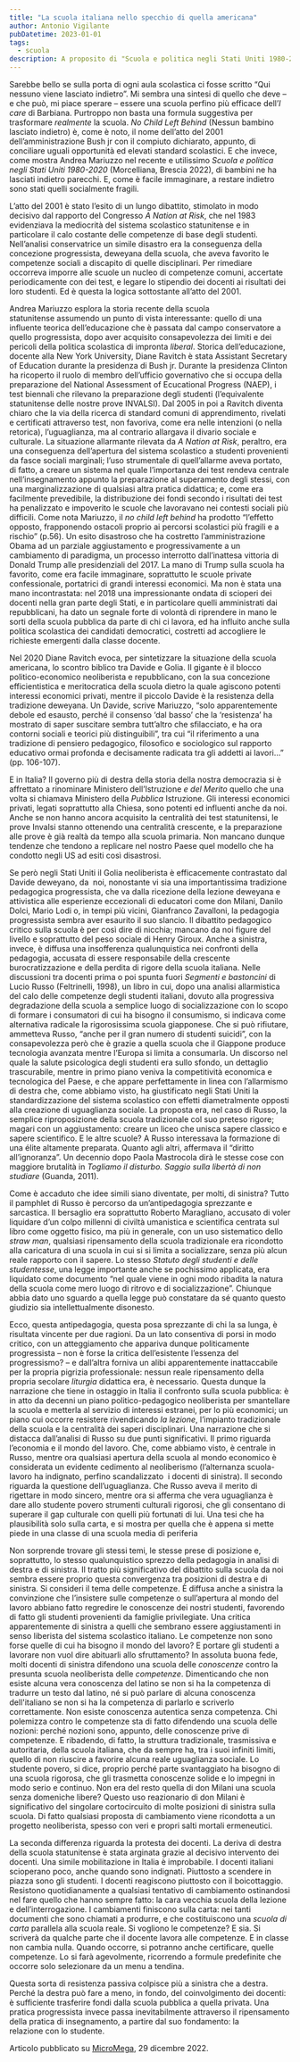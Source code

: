 ```yaml
---
title: "La scuola italiana nello specchio di quella americana"
author: Antonio Vigilante
pubDatetime: 2023-01-01
tags: 
  - scuola
description: A proposito di "Scuola e politica negli Stati Uniti 1980-2020" di Andrea Mariuzzo.
---
```


Sarebbe bello se sulla porta di ogni aula scolastica ci fosse scritto “Qui nessuno viene lasciato indietro”. Mi sembra una sintesi di quello che deve – e che può, mi piace sperare – essere una scuola perfino più efficace dell’_I care_ di Barbiana. Purtroppo non basta una formula suggestiva per trasformare _realmente_ la scuola. _No Child Left Behind_ (Nessun bambino lasciato indietro) è, come è noto, il nome dell’atto del 2001 dell’amministrazione Bush jr con il compiuto dichiarato, appunto, di conciliare uguali opportunità ed elevati standard scolastici. E che invece, come mostra Andrea Mariuzzo nel recente e utilissimo _Scuola e politica negli Stati Uniti 1980-2020_ (Morcelliana, Brescia 2022), di bambini ne ha lasciati indietro parecchi. E, come è facile immaginare, a restare indietro sono stati quelli socialmente fragili.

L’atto del 2001 è stato l’esito di un lungo dibattito, stimolato in modo decisivo dal rapporto del Congresso _A Nation at Risk_, che nel 1983 evidenziava la mediocrità del sistema scolastico statunitense e in particolare il calo costante delle competenze di base degli studenti. Nell’analisi conservatrice un simile disastro era la conseguenza della concezione progressista, deweyana della scuola, che aveva favorito le competenze sociali a discapito di quelle disciplinari. Per rimediare occorreva imporre alle scuole un nucleo di competenze comuni, accertate periodicamente con dei test, e legare lo stipendio dei docenti ai risultati dei loro studenti. Ed è questa la logica sottostante all’atto del 2001.

Andrea Mariuzzo esplora la storia recente della scuola statunitense assumendo un punto di vista interessante: quello di una influente teorica dell’educazione che è passata dal campo conservatore a quello progressista, dopo aver acquisito consapevolezza dei limiti e dei pericoli della politica scolastica di impronta _liberal_. Storica dell’educazione, docente alla New York University, Diane Ravitch è stata Assistant Secretary of Education durante la presidenza di Bush jr. Durante la presidenza Clinton ha ricoperto il ruolo di membro dell’ufficio governativo che si occupa della preparazione del National Assessment of Ecucational Progress (NAEP), i test biennali che rilevano la preparazione degli studenti (l’equivalente statunitense delle nostre prove INVALSI). Dal 2005 in poi a Ravitch diventa chiaro che la via della ricerca di standard comuni di apprendimento, rivelati e certificati attraverso test, non favoriva, come era nelle intenzioni (o nella retorica), l’uguaglianza, ma al contrario allargava il divario sociale e culturale. La situazione allarmante rilevata da _A Nation at Risk_, peraltro, era una conseguenza dell’apertura del sistema scolastico a studenti provenienti da fasce sociali marginali; l’uso strumentale di quell’allarme aveva portato, di fatto, a creare un sistema nel quale l’importanza dei test rendeva centrale nell’insegnamento appunto la preparazione al superamento degli stessi, con una marginalizzazione di qualsiasi altra pratica didattica; e, come era facilmente prevedibile, la distribuzione dei fondi secondo i risultati dei test ha penalizzato e impoverito le scuole che lavoravano nei contesti sociali più difficili. Come nota Mariuzzo, il _no_ _child left behind_ ha prodotto “l’effetto opposto, frapponendo ostacoli proprio ai percorsi scolastici più fragili e a rischio” (p.56). Un esito disastroso che ha costretto l’amministrazione Obama ad un parziale aggiustamento e progressivamente a un cambiamento di paradigma, un processo interrotto dall’inattesa vittoria di Donald Trump alle presidenziali del 2017. La mano di Trump sulla scuola ha favorito, come era facile immaginare, soprattutto le scuole private confessionale, portatrici di grandi interessi economici. Ma non è stata una mano incontrastata: nel 2018 una impressionante ondata di scioperi dei docenti nella gran parte degli Stati, e in particolare quelli amministrati dai repubblicani, ha dato un segnale forte di volontà di riprendere in mano le sorti della scuola pubblica da parte di chi ci lavora, ed ha influito anche sulla politica scolastica dei candidati democratici, costretti ad accogliere le richieste emergenti dalla classe docente.

Nel 2020 Diane Ravitch evoca, per sintetizzare la situazione della scuola americana, lo scontro biblico tra Davide e Golia. Il gigante è il blocco politico-economico neoliberista e repubblicano, con la sua concezione efficientistica e meritocratica della scuola dietro la quale agiscono potenti interessi economici privati, mentre il piccolo Davide è la resistenza della tradizione deweyana. Un Davide, scrive Mariuzzo, “solo apparentemente debole ed esausto, perché il consenso ‘dal basso’ che la ‘resistenza’ ha mostrato di saper suscitare sembra tutt’altro che sfilacciato, e ha ora contorni sociali e teorici più distinguibili”, tra cui “il riferimento a una tradizione di pensiero pedagogico, filosofico e sociologico sul rapporto educativo ormai profonda e decisamente radicata tra gli addetti ai lavori...” (pp. 106-107).

E in Italia? Il governo più di destra della storia della nostra democrazia si è affrettato a rinominare Ministero dell’Istruzione _e del Merito_ quello che una volta si chiamava Ministero della _Pubblica_ Istruzione. Gli interessi economici privati, legati soprattutto alla Chiesa, sono potenti ed influenti anche da noi. Anche se non hanno ancora acquisito la centralità dei test statunitensi, le prove Invalsi stanno ottenendo una centralità crescente, e la preparazione alle prove è già realtà da tempo alla scuola primaria. Non mancano dunque tendenze che tendono a replicare nel nostro Paese quel modello che ha condotto negli US ad esiti così disastrosi.

Se però negli Stati Uniti il Golia neoliberista è efficacemente contrastato dal Davide deweyano, da  noi, nonostante vi sia una importantissima tradizione pedagogica progressista, che va dalla ricezione della lezione deweyana e attivistica alle esperienze eccezionali di educatori come don Milani, Danilo Dolci, Mario Lodi o, in tempi più vicini, Gianfranco Zavalloni, la pedagogia progressista sembra aver esaurito il suo slancio. Il dibattito pedagogico critico sulla scuola è per così dire di nicchia; mancano da noi figure del livello e soprattutto del peso sociale di Henry Giroux. Anche a sinistra, invece, è diffusa una insofferenza qualunquistica nei confronti della pedagogia, accusata di essere responsabile della crescente burocratizzazione e della perdita di rigore della scuola italiana. Nelle discussioni tra docenti prima o poi spunta fuori _Segmenti e bastoncini_ di Lucio Russo (Feltrinelli, 1998), un libro in cui, dopo una analisi allarmistica del calo delle competenze degli studenti italiani, dovuto alla progressiva degradazione della scuola a semplice luogo di socializzazione con lo scopo di formare i consumatori di cui ha bisogno il consumismo, si indicava come alternativa radicale la rigorosissima scuola giapponese. Che si può rifiutare, ammetteva Russo, “anche per il gran numero di studenti suicidi”, con la consapevolezza però che è grazie a quella scuola che il Giappone produce tecnologia avanzata mentre l’Europa si limita a consumarla. Un discorso nel quale la salute psicologica degli studenti era sullo sfondo, un dettaglio trascurabile, mentre in primo piano veniva la competitività economica e tecnologica del Paese, e che appare perfettamente in linea con l’allarmismo di destra che, come abbiamo visto, ha giustificato negli Stati Uniti la standardizzazione del sistema scolastico con effetti diametralmente opposti alla creazione di uguaglianza sociale. La proposta era, nel caso di Russo, la semplice riproposizione della scuola tradizionale col suo preteso rigore; magari con un aggiustamento: creare un liceo che unisca sapere classico e sapere scientifico. E le altre scuole? A Russo interessava la formazione di una élite altamente preparata. Quanto agli altri, affermava il “diritto all’ignoranza”. Un decennio dopo Paola Mastrocola dirà le stesse cose con maggiore brutalità in _Togliamo il disturbo. Saggio sulla libertà di non studiare_ (Guanda, 2011).

Come è accaduto che idee simili siano diventate, per molti, di sinistra? Tutto il pamphlet di Russo è percorso da un’antipedagogia sprezzante e sarcastica. Il bersaglio era soprattutto Roberto Maragliano, accusato di voler liquidare d’un colpo millenni di civiltà umanistica e scientifica centrata sul libro come oggetto fisico, ma più in generale, con un uso sistematico dello _straw man_, qualsiasi ripensamento della scuola tradizionale era ricondotto alla caricatura di una scuola in cui si si limita a socializzare, senza più alcun reale rapporto con il sapere. Lo stesso _Statuto degli studenti e delle studentesse_, una legge importante anche se pochissimo applicata, era liquidato come documento “nel quale viene in ogni modo ribadita la natura della scuola come mero luogo di ritrovo e di socializzazione”. Chiunque abbia dato uno sguardo a quella legge può constatare da sé quanto questo giudizio sia intellettualmente disonesto.

Ecco, questa antipedagogia, questa posa sprezzante di chi la sa lunga, è risultata vincente per due ragioni. Da un lato consentiva di porsi in modo critico, con un atteggiamento che appariva dunque politicamente progressista – non è forse la critica dell’esistente l’essenza del progressismo? – e dall’altra forniva un alibi apparentemente inattaccabile per la propria pigrizia professionale: nessun reale ripensamento della propria secolare _liturgia_ didattica era, è necessario. Questa dunque la narrazione che tiene in ostaggio in Italia il confronto sulla scuola pubblica: è in atto da decenni un piano politico-pedagogico neoliberista per smantellare la scuola e metterla al servizio di interessi estranei, per lo più economici; un piano cui occorre resistere rivendicando _la lezione_, l’impianto tradizionale della scuola e la centralità dei saperi disciplinari. Una narrazione che si distacca dall’analisi di Russo su due punti significativi. Il primo riguarda l’economia e il mondo del lavoro. Che, come abbiamo visto, è centrale in Russo, mentre ora qualsiasi apertura della scuola al mondo economico è considerata un evidente cedimento al neoliberismo (l’alternanza scuola-lavoro ha indignato, perfino scandalizzato  i docenti di sinistra). Il secondo riguarda la questione dell’uguaglianza. Che Russo aveva il merito di rigettare in modo sincero, mentre ora si afferma che vera uguaglianza è dare allo studente povero strumenti culturali rigorosi, che gli consentano di superare il gap culturale con quelli più fortunati di lui. Una tesi che ha plausibilità solo sulla carta, e si mostra per quella che è appena si mette piede in una classe di una scuola media di periferia

Non sorprende trovare gli stessi temi, le stesse prese di posizione e, soprattutto, lo stesso qualunquistico sprezzo della pedagogia in analisi di destra e di sinistra. Il tratto più significativo del dibattito sulla scuola da noi sembra essere proprio questa convergenza tra posizioni di destra e di sinistra. Si consideri il tema delle competenze. È diffusa anche a sinistra la convinzione che l’insistere sulle competenze o sull’apertura al mondo del lavoro abbiano fatto regredire le conoscenze dei nostri studenti, favorendo di fatto gli studenti provenienti da famiglie privilegiate. Una critica apparentemente di sinistra a quelli che sembrano essere aggiustamenti in senso liberista del sistema scolastico italiano. Le competenze non sono forse quelle di cui ha bisogno il mondo del lavoro? E portare gli studenti a lavorare non vuol dire abituarli allo sfruttamento? In assoluta buona fede, molti docenti di sinistra difendono una scuola delle _conoscenze_ contro la presunta scuola neoliberista delle _competenze_. Dimenticando che non esiste alcuna vera conoscenza del latino se non si ha la competenza di tradurre un testo dal latino, né si può parlare di alcuna conoscenza dell'italiano se non si ha la competenza di parlarlo e scriverlo correttamente. Non esiste conoscenza autentica senza competenza. Chi polemizza contro le competenze sta di fatto difendendo una scuola delle nozioni: perché nozioni sono, appunto, delle conoscenze prive di competenze. E ribadendo, di fatto, la struttura tradizionale, trasmissiva e autoritaria, della scuola italiana, che da sempre ha, tra i suoi infiniti limiti, quello di non riuscire a favorire alcuna reale uguaglianza sociale. Lo studente povero, si dice, proprio perché parte svantaggiato ha bisogno di una scuola rigorosa, che gli trasmetta conoscenze solide e lo impegni in modo serio e continuo. Non era del resto quella di don Milani una scuola senza domeniche libere? Questo uso reazionario di don Milani è significativo del singolare cortocircuito di molte posizioni di sinistra sulla scuola. Di fatto qualsiasi proposta di cambiamento viene ricondotta a un progetto neoliberista, spesso con veri e propri salti mortali ermeneutici.

La seconda differenza riguarda la protesta dei docenti. La deriva di destra della scuola statunitense è stata arginata grazie al decisivo intervento dei docenti. Una simile mobilitazione in Italia è improbabile. I docenti italiani scioperano poco, anche quando sono indignati. Piuttosto a scendere in piazza sono gli studenti. I docenti reagiscono piuttosto con il boicottaggio. Resistono quotidianamente a qualsiasi tentativo di cambiamento ostinandosi nel fare quello che hanno sempre fatto: la cara vecchia scuola della lezione e dell’interrogazione. I cambiamenti finiscono sulla carta: nei tanti documenti che sono chiamati a produrre, e che costituiscono una _scuola di carta_ parallela alla scuola reale. Si vogliono le competenze? E sia. Si scriverà da qualche parte che il docente lavora alle competenze. E in classe non cambia nulla. Quando occorre, si potranno anche certificare, quelle competenze. Lo si farà agevolmente, ricorrendo a formule predefinite che occorre solo selezionare da un menu a tendina.

Questa sorta di resistenza passiva colpisce più a sinistra che a destra. Perché la destra può fare a meno, in fondo, del coinvolgimento dei docenti: è sufficiente trasferire fondi dalla scuola pubblica a quella privata. Una pratica progressista invece passa inevitabilmente attraverso il ripensamento della pratica di insegnamento, a partire dal suo fondamento: la relazione con lo studente.

Articolo pubblicato su [MicroMega](https://www.micromega.net/scuola-italiana-nello-specchio-di-quella-americana/), 29 dicembre 2022.
